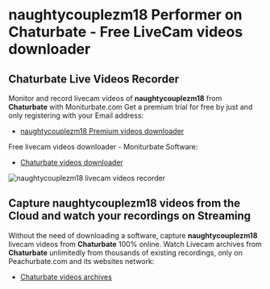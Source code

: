 # naughtycouplezm18 Performer on Chaturbate - Free LiveCam videos downloader

## Chaturbate Live Videos Recorder

Monitor and record livecam videos of **naughtycouplezm18** from **Chaturbate** with Moniturbate.com
Get a premium trial for free by just and only registering with your Email address:
* [naughtycouplezm18 Premium videos downloader](https://moniturbate.com/request-demo-licence-key.html)

Free livecam videos downloader - Moniturbate Software:
* [Chaturbate videos downloader](https://moniturbate.com/moniturbate-download-software.html)

![naughtycouplezm18 livecam videos recorder](https://peachurnet.com/templates/moniturbate-software.png)


## Capture naughtycouplezm18 videos from the Cloud and watch your recordings on Streaming

Without the need of downloading a software, capture **naughtycouplezm18** livecam videos from **Chaturbate** 100% online.
Watch Livecam archives from **Chaturbate** unlimitedly from thousands of existing recordings, only on Peachurbate.com and its websites network:
* [Chaturbate videos archives](https://peachurnet.com/)